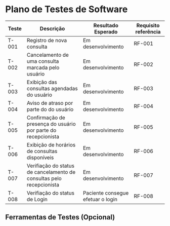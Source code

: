 # Plano de Testes de Software

|Teste|Descrição|Resultado Esperado|Requisito referência|
|-----------|------------|----------------|-----------------------|
|T-001| Registro de nova consulta |Em desenvolvimento| RF-001|
|T-002|Cancelamento de uma consulta marcada pelo usuário|Em desenvolvimento|RF-002|
|T-003|Exibição das consultas agendadas do usuário| Em desenvolvimento|RF-003|
|T-004|Aviso de atraso por parte do do usuário|Em desenvolvimento|RF-004|
|T-005|Confirmação de presença do usuário por parte do recepcionista|Em desenvolvimento|RF-005
|T-006|Exibição de horários de consultas disponíveis|Em desenvolvimento|RF-006|
|T-007|Verifiação do status de cancelamento de consultas pelo recepcionista|Em desenvolvimento|RF-007|
|T-008|Verifiação do status de Login|Paciente consegue efetuar o login |RF-008|



## Ferramentas de Testes (Opcional)


